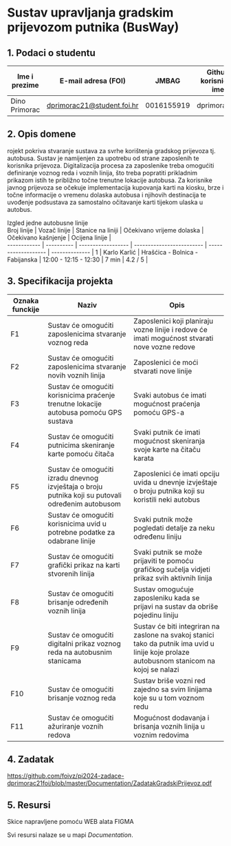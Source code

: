 # Sustav upravljanja gradskim prijevozom putnika (BusWay)

## 1. Podaci o studentu


Ime i prezime | E-mail adresa (FOI) | JMBAG | Github korisničko ime
------------  | ------------------- | ----- | ---------------------
Dino Primorac | dprimorac21@student.foi.hr | 0016155919 | dprimorac21


## 2. Opis domene
rojekt pokriva stvaranje sustava za svrhe korištenja gradskog prijevoza tj. autobusa. Sustav je namijenjen za upotrebu od strane zaposlenih te korisnika prijevoza. Digitalizacija procesa za zaposlenike treba omogućiti definiranje voznog reda i voznih linija, što treba popratiti prikladnim prikazom istih te približno točne trenutne lokacije autobusa. Za korisnike javnog prijevoza se očekuje implementacija kupovanja karti na kiosku, brze i točne informacije o vremenu dolaska autobusa i njihovih destinacija te uvođenje podsustava za samostalno očitavanje karti tijekom ulaska u autobus.

Izgled jedne autobusne linije
<br>
Broj linije | Vozač linije | Stanice na liniji  | Očekivano vrijeme dolaska | Očekivano kašnjenje | Ocijena linije |  
------------  | ---------- | ------------------ | ------------------------- | ------------------- | -------------- | 
1 | Karlo Karlić | Hrašćica - Bolnica - Fabijanska | 12:00 - 12:15 - 12:30 | 7 min | 4.2 / 5 | 
<br>

## 3. Specifikacija projekta  
Oznaka funckije | Naziv | Opis 
------------  | ------------------- | ----- 
F1| Sustav će omogućiti zaposlenicima stvaranje voznog reda | Zaposlenici koji planiraju vozne linije i redove će imati mogućnost stvarati nove vozne redove
F2| Sustav će omogućiti zaposlenicima stvaranje novih voznih linija | Zaposlenici će moći stvarati nove linije
F3|  Sustav će omogućiti korisnicima praćenje trenutne lokacije autobusa pomoću GPS sustava | Svaki autobus će imati mogućnost praćenja pomoću GPS-a
F4| Sustav će omogućiti putnicima skeniranje karte pomoću čitača | Svaki putnik će imati mogućnost skeniranja svoje karte na čitaču karata
F5|  Sustav će omogućiti izradu dnevnog izvještaja o broju putnika koji su putovali određenim autobusom | Zaposlenici će imati opciju uvida u dnevnje izvještaje o broju putnika koji su koristili neki autobus
F6 | Sustav će omogućiti korisnicima uvid u potrebne podatke za odabrane linije | Svaki putnik može pogledati detalje za neku određenu liniju
F7|  Sustav će omogućiti grafički prikaz na karti stvorenih linija | Svaki putnik se može prijaviti te pomoću grafičkog sučelja vidjeti prikaz svih aktivnih linija
F8 | Sustav će omogućiti brisanje određenih voznih linija  | Sustav omogućuje zaposleniku kada se prijavi na sustav da obriše pojedinu liniju
F9 | Sustav će omogućiti digitalni prikaz voznog reda na autobusnim stanicama | Sustav će biti integriran na zaslone na svakoj stanici tako da putnik ima uvid u linije koje prolaze autobusnom stanicom na kojoj se nalazi
F10 | Sustav će omogućiti brisanje voznog reda | Sustav briše vozni red zajedno sa svim linijama koje su u tom voznom redu
F11 | Sustav će omogućiti ažuriranje voznih redova | Mogućnost dodavanja i brisanja voznih linija u voznim redovima

## 4. Zadatak
https://github.com/foivz/pi2024-zadace-dprimorac21foi/blob/master/Documentation/ZadatakGradskiPrijevoz.pdf

## 5. Resursi
Skice napravljene pomoću WEB alata FIGMA <br>

Svi resursi nalaze se u mapi _Documentation_.
